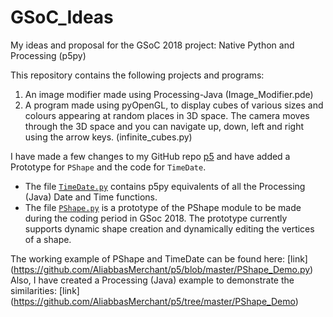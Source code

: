 # GSoC_Ideas
My ideas and proposal for the GSoC 2018 project: Native Python and Processing (p5py)

This repository contains the following projects and programs:
1. An image modifier made using Processing-Java (Image_Modifier.pde)
2. A program made using pyOpenGL, to display cubes of various sizes and colours appearing at random places in 3D space. The camera moves through the 3D space and you can navigate up, down, left and right using the arrow keys. (infinite_cubes.py)  

I have made a few changes to my GitHub repo [p5](https://github.com/AliabbasMerchant/p5) and have added a Prototype for `PShape` and the code for `TimeDate`.  

* The file [`TimeDate.py`](https://github.com/AliabbasMerchant/p5/blob/master/p5/sketch/TimeDate.py) contains p5py equivalents of all the Processing (Java) Date and Time functions.
* The file [`PShape.py`](https://github.com/AliabbasMerchant/p5/blob/master/p5/core/PShape.py) is a prototype of the PShape module to be made during the coding period in GSoc 2018. The prototype currently supports dynamic shape creation and dynamically editing the vertices of a shape.

The working example of PShape and TimeDate can be found here: [link] (https://github.com/AliabbasMerchant/p5/blob/master/PShape_Demo.py)  
Also, I have created a Processing (Java) example to demonstrate the similarities: [link] (https://github.com/AliabbasMerchant/p5/tree/master/PShape_Demo)
